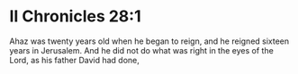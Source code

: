 # II Chronicles 28:1

Ahaz was twenty years old when he began to reign, and he reigned sixteen years in Jerusalem. And he did not do what was right in the eyes of the Lord, as his father David had done,
